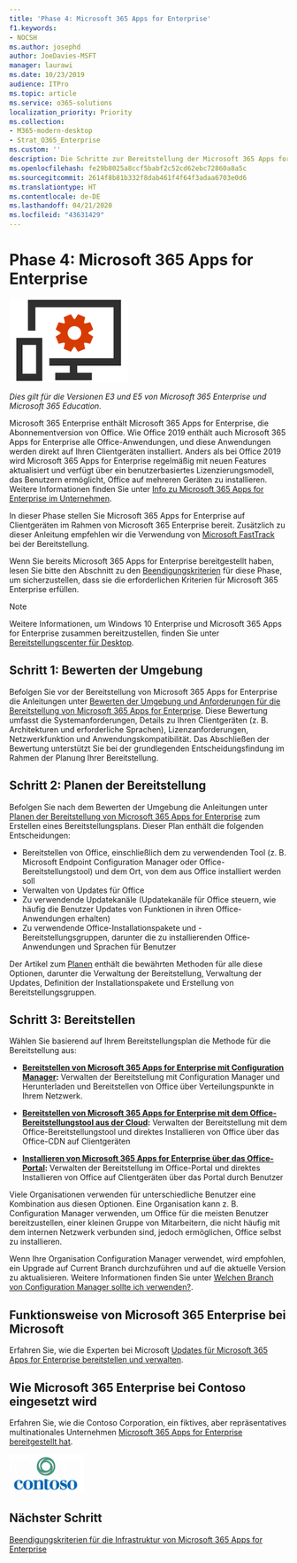 ```yaml
---
title: 'Phase 4: Microsoft 365 Apps for Enterprise'
f1.keywords:
- NOCSH
ms.author: josephd
author: JoeDavies-MSFT
manager: laurawi
ms.date: 10/23/2019
audience: ITPro
ms.topic: article
ms.service: o365-solutions
localization_priority: Priority
ms.collection:
- M365-modern-desktop
- Strat_O365_Enterprise
ms.custom: ''
description: Die Schritte zur Bereitstellung der Microsoft 365 Apps for Enterprise-Infrastruktur für Microsoft 365 Enterprise.
ms.openlocfilehash: fe29b8025a8ccf5babf2c52cd62ebc72860a8a5c
ms.sourcegitcommit: 2614f8b81b332f8dab461f4f64f3adaa6703e0d6
ms.translationtype: HT
ms.contentlocale: de-DE
ms.lasthandoff: 04/21/2020
ms.locfileid: "43631429"
---
```

# <a name="phase-4-microsoft-365-apps-for-enterprise"></a>Phase 4: Microsoft 365 Apps for Enterprise

![Phase 4: Microsoft 365 Apps for Enterprise](../media/deploy-foundation-infrastructure/O365proplus_icon.png)

*Dies gilt für die Versionen E3 und E5 von Microsoft 365 Enterprise und Microsoft 365 Education.*

Microsoft 365 Enterprise enthält Microsoft 365 Apps for Enterprise, die Abonnementversion von Office. Wie Office 2019 enthält auch Microsoft 365 Apps for Enterprise alle Office-Anwendungen, und diese Anwendungen werden direkt auf Ihren Clientgeräten installiert. Anders als bei Office 2019 wird Microsoft 365 Apps for Enterprise regelmäßig mit neuen Features aktualisiert und verfügt über ein benutzerbasiertes Lizenzierungsmodell, das Benutzern ermöglicht, Office auf mehreren Geräten zu installieren. Weitere Informationen finden Sie unter [Info zu Microsoft 365 Apps for Enterprise im Unternehmen](https://docs.microsoft.com/deployoffice/about-office-365-proplus-in-the-enterprise).

In dieser Phase stellen Sie Microsoft 365 Apps for Enterprise auf Clientgeräten im Rahmen von Microsoft 365 Enterprise bereit. Zusätzlich zu dieser Anleitung empfehlen wir die Verwendung von [Microsoft FastTrack](https://fasttrack.microsoft.com/office) bei der Bereitstellung. 

Wenn Sie bereits Microsoft 365 Apps for Enterprise bereitgestellt haben, lesen Sie bitte den Abschnitt zu den [Beendigungskriterien](office365proplus-exit-criteria.md) für diese Phase, um sicherzustellen, dass sie die erforderlichen Kriterien für Microsoft 365 Enterprise erfüllen.

>[!Note]
>Weitere Informationen, um Windows 10 Enterprise und Microsoft 365 Apps for Enterprise zusammen bereitzustellen, finden Sie unter [Bereitstellungscenter für Desktop](desktop-deployment-center-home.md).
>

## <a name="step-1-assess-your-environment"></a>Schritt 1: Bewerten der Umgebung

Befolgen Sie vor der Bereitstellung von Microsoft 365 Apps for Enterprise die Anleitungen unter [Bewerten der Umgebung und Anforderungen für die Bereitstellung von Microsoft 365 Apps for Enterprise](https://docs.microsoft.com/DeployOffice/assess-office-365-proplus). Diese Bewertung umfasst die Systemanforderungen, Details zu Ihren Clientgeräten (z. B. Architekturen und erforderliche Sprachen), Lizenzanforderungen, Netzwerkfunktion und Anwendungskompatibilität. Das Abschließen der Bewertung unterstützt Sie bei der grundlegenden Entscheidungsfindung im Rahmen der Planung Ihrer Bereitstellung.

## <a name="step-2-plan-your-deployment"></a>Schritt 2: Planen der Bereitstellung

Befolgen Sie nach dem Bewerten der Umgebung die Anleitungen unter [Planen der Bereitstellung von Microsoft 365 Apps for Enterprise](https://docs.microsoft.com/DeployOffice/plan-office-365-proplus) zum Erstellen eines Bereitstellungsplans. Dieser Plan enthält die folgenden Entscheidungen: 

- Bereitstellen von Office, einschließlich dem zu verwendenden Tool (z. B. Microsoft Endpoint Configuration Manager oder Office-Bereitstellungstool) und dem Ort, von dem aus Office installiert werden soll
- Verwalten von Updates für Office
- Zu verwendende Updatekanäle (Updatekanäle für Office steuern, wie häufig die Benutzer Updates von Funktionen in ihren Office-Anwendungen erhalten)
- Zu verwendende Office-Installationspakete und -Bereitstellungsgruppen, darunter die zu installierenden Office-Anwendungen und Sprachen für Benutzer

Der Artikel zum [Planen](https://docs.microsoft.com/DeployOffice/plan-office-365-proplus) enthält die bewährten Methoden für alle diese Optionen, darunter die Verwaltung der Bereitstellung, Verwaltung der Updates, Definition der Installationspakete und Erstellung von Bereitstellungsgruppen. 

## <a name="step-3-deploy"></a>Schritt 3: Bereitstellen

Wählen Sie basierend auf Ihrem Bereitstellungsplan die Methode für die Bereitstellung aus:

- **[Bereitstellen von Microsoft 365 Apps for Enterprise mit Configuration Manager](https://docs.microsoft.com/deployoffice/deploy-office-365-proplus-with-system-center-configuration-manager):** Verwalten der Bereitstellung mit Configuration Manager und Herunterladen und Bereitstellen von Office über Verteilungspunkte in Ihrem Netzwerk.

- **[Bereitstellen von Microsoft 365 Apps for Enterprise mit dem Office-Bereitstellungstool aus der Cloud](https://docs.microsoft.com/deployoffice/deploy-office-365-proplus-from-the-cloud):** Verwalten der Bereitstellung mit dem Office-Bereitstellungstool und direktes Installieren von Office über das Office-CDN auf Clientgeräten
 
- **[Installieren von Microsoft 365 Apps for Enterprise über das Office-Portal](https://docs.microsoft.com/deployoffice/manage-software-download-settings-office-365):** Verwalten der Bereitstellung im Office-Portal und direktes Installieren von Office auf Clientgeräten über das Portal durch Benutzer

Viele Organisationen verwenden für unterschiedliche Benutzer eine Kombination aus diesen Optionen. Eine Organisation kann z. B. Configuration Manager verwenden, um Office für die meisten Benutzer bereitzustellen, einer kleinen Gruppe von Mitarbeitern, die nicht häufig mit dem internen Netzwerk verbunden sind, jedoch ermöglichen, Office selbst zu installieren. 

Wenn Ihre Organisation Configuration Manager verwendet, wird empfohlen, ein Upgrade auf Current Branch durchzuführen und auf die aktuelle Version zu aktualisieren. Weitere Informationen finden Sie unter [Welchen Branch von Configuration Manager sollte ich verwenden?](https://docs.microsoft.com/configmgr/core/understand/which-branch-should-i-use).

## <a name="how-microsoft-does-microsoft-365-enterprise"></a>Funktionsweise von Microsoft 365 Enterprise bei Microsoft

Erfahren Sie, wie die Experten bei Microsoft [Updates für Microsoft 365 Apps for Enterprise bereitstellen und verwalten](https://www.microsoft.com/itshowcase/deploying-and-managing-microsoft-365#primaryR7).

## <a name="how-contoso-did-microsoft-365-enterprise"></a>Wie Microsoft 365 Enterprise bei Contoso eingesetzt wird

Erfahren Sie, wie die Contoso Corporation, ein fiktives, aber repräsentatives multinationales Unternehmen [Microsoft 365 Apps for Enterprise bereitgestellt hat](contoso-o365pp.md).

![Die Contoso Corporation](../media/contoso-overview/contoso-icon.png)

## <a name="next-step"></a>Nächster Schritt

[Beendigungskriterien für die Infrastruktur von Microsoft 365 Apps for Enterprise](office365proplus-exit-criteria.md)
